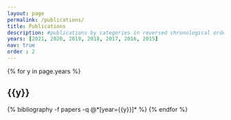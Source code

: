```yaml
---
layout: page
permalink: /publications/
title: Publications
description: #publications by categories in reversed chronological order
years: [2021, 2020, 2019, 2018, 2017, 2016, 2015]
nav: true
order : 2
---
```


<div class="publications">

{% for y in page.years %}
  <h2 class="year">{{y}}</h2>
  {% bibliography -f papers -q @*[year={{y}}]* %}
{% endfor %}

</div>
